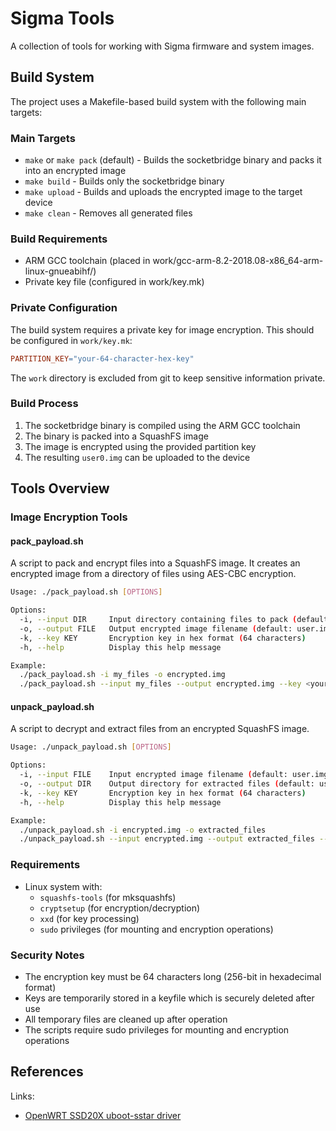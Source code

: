 # Sigma Tools

A collection of tools for working with Sigma firmware and system images.

## Build System

The project uses a Makefile-based build system with the following main targets:

### Main Targets

- `make` or `make pack` (default) - Builds the socketbridge binary and packs it into an encrypted image
- `make build` - Builds only the socketbridge binary
- `make upload` - Builds and uploads the encrypted image to the target device
- `make clean` - Removes all generated files

### Build Requirements

- ARM GCC toolchain (placed in work/gcc-arm-8.2-2018.08-x86_64-arm-linux-gnueabihf/)
- Private key file (configured in work/key.mk)

### Private Configuration

The build system requires a private key for image encryption. This should be configured in `work/key.mk`:

```makefile
PARTITION_KEY="your-64-character-hex-key"
```

The `work` directory is excluded from git to keep sensitive information private.

### Build Process

1. The socketbridge binary is compiled using the ARM GCC toolchain
2. The binary is packed into a SquashFS image
3. The image is encrypted using the provided partition key
4. The resulting `user0.img` can be uploaded to the device

## Tools Overview

### Image Encryption Tools

#### pack_payload.sh
A script to pack and encrypt files into a SquashFS image. It creates an encrypted image from a directory of files using AES-CBC encryption.

```bash
Usage: ./pack_payload.sh [OPTIONS]

Options:
  -i, --input DIR     Input directory containing files to pack (default: user_rootfs)
  -o, --output FILE   Output encrypted image filename (default: user.img)
  -k, --key KEY       Encryption key in hex format (64 characters)
  -h, --help          Display this help message

Example:
  ./pack_payload.sh -i my_files -o encrypted.img
  ./pack_payload.sh --input my_files --output encrypted.img --key <your-key>
```

#### unpack_payload.sh
A script to decrypt and extract files from an encrypted SquashFS image.

```bash
Usage: ./unpack_payload.sh [OPTIONS]

Options:
  -i, --input FILE    Input encrypted image filename (default: user.img)
  -o, --output DIR    Output directory for extracted files (default: user_rootfs)
  -k, --key KEY       Encryption key in hex format (64 characters)
  -h, --help          Display this help message

Example:
  ./unpack_payload.sh -i encrypted.img -o extracted_files
  ./unpack_payload.sh --input encrypted.img --output extracted_files --key <your-key>
```

### Requirements

- Linux system with:
  - `squashfs-tools` (for mksquashfs)
  - `cryptsetup` (for encryption/decryption)
  - `xxd` (for key processing)
  - `sudo` privileges (for mounting and encryption operations)

### Security Notes

- The encryption key must be 64 characters long (256-bit in hexadecimal format)
- Keys are temporarily stored in a keyfile which is securely deleted after use
- All temporary files are cleaned up after operation
- The scripts require sudo privileges for mounting and encryption operations

## References

Links:
- [OpenWRT SSD20X uboot-sstar driver](https://github.com/wireless-tag-com/openwrt-ssd20x/blob/0462db78958d11cb937e662f56a93cdf30b92a59/18.06/package/sigmastar/uboot-sstar/src/drivers/mstar/spinand/drvSPINAND_api.c#L556)
